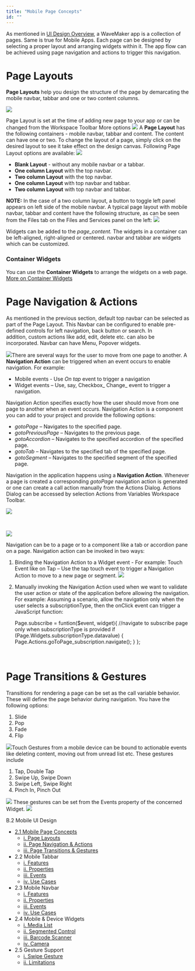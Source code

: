 ```yaml
---
title: "Mobile Page Concepts"
id: ""
---
```


As mentioned in [UI Design Overview](/learn/app-development/ui-design/design-overview/), a WaveMaker app is a collection of pages. Same is true for Mobile Apps. Each page can be designed by selecting a proper layout and arranging widgets within it. The app flow can be achieved using page navigation and actions to trigger this navigation.

# Page Layouts

**Page Layouts** help you design the structure of the page by demarcating the mobile navbar, tabbar and one or two content columns.

[![](../assets/page_layout_concept_mobile.png)](../assets/page_layout_concept_mobile.png)

Page Layout is set at the time of adding new page to your app or can be changed from the Workspace Toolbar More options [![](../assets/mobile_layout_change.png)](../assets/mobile_layout_change.png) A **Page Layout** has the following containers - mobile navbar, tabbar and content. The content can have one or two. To change the layout of a page, simply click on the desired layout to see it take effect on the design canvas. Following Page Layout options are available: [![](../assets/page_layout_mobile.png)](../assets/page_layout_mobile.png)

- **Blank Layout** - without any mobile navbar or a tabbar.
- **One column Layout** with the top navbar.
- **Two column Layout** with the top navbar.
- **One column Layout** with top navbar and tabbar.
- **Two column Layout** with top navbar and tabbar.

**NOTE:** In the case of a two column layout, a button to toggle left panel appears on left side of the mobile navbar. A typical page layout with mobile navbar, tabbar and content have the following structure, as can be seen from the Files tab on the Files and Services panel on the left: [![](../assets/page_layout_files_mobile.png)](../assets/page_layout_files_mobile.png)

Widgets can be added to the _page\_content._ The widgets in a container can be left-aligned, right-aligned or centered. navbar and tabbar are widgets which can be customized.

### Container Widgets

You can use the **Container Widgets** to arrange the widgets on a web page. [More on Container Widgets](/learn/app-development/widgets/widget-library/#container)

# Page Navigation & Actions

As mentioned in the previous section, default top navbar can be selected as part of the Page Layout. This Navbar can be configured to enable pre-defined controls for left navigation, back button or search. In addition, custom actions like add, edit, delete etc. can also be incorporated. Navbar can have Menu, Popover widgets.

[![](../assets/page_navigation_mobile.png)](../assets/page_navigation_mobile.png)There are several ways for the user to move from one page to another. A **Navigation Action** can be triggered when an event occurs to enable navigation. For example:

- Mobile events - Use _On tap_ event to trigger a navigation
- Widget events – Use, say, Checkbox_ Change_ event to trigger a navigation.

Navigation Action specifies exactly how the user should move from one page to another when an event occurs. Navigation Action is a component you can add to your project and provide the following options:

- _gotoPage_ – Navigates to the specified page.
- _gotoPreviousPage_ – Navigates to the previous page.
- _gotoAccordion_ – Navigates to the specified accordion of the specified page.
- _gotoTab_ – Navigates to the specified tab of the specified page.
- _gotoSegment_ – Navigates to the specified segment of the specified page.

Navigation in the application happens using a **Navigation Action**. Whenever a page is created a corresponding _gotoPage_ navigation action is generated or one can create a call action manually from the Actions Dialog. Actions Dialog can be accessed by selection Actions from Variables Workspace Toolbar.

[![](../assets/action_sel_mobile.png)](../assets/action_sel_mobile.png)

 

[![](../assets/action_new_mobile.png)](../assets/action_new_mobile.png)

Navigation can be to a page or to a component like a tab or accordion pane on a page. Navigation action can be invoked in two ways:

1. Binding the Navigation Action to a Widget event - For example: Touch Event like on Tap – Use the tap touch event to trigger a Navigation Action to move to a new page or segment. [![](../assets/action_event_mobile.png)](../assets/action_event_mobile.png)
2. Manually invoking the Navigation Action used when we want to validate the user action or state of the application before allowing the navigation. For example: Assuming a scenario, allow the navigation only when the user selects a subscriptionType, then the onClick event can trigger a JavaScript function:
    
    Page.subscribe = funtion($event, widget){
      //navigate to subscribe page only when subscriptionType is provided
      if (Page.Widgets.subscriptionType.datavalue) {
          Page.Actions.goToPage\_subscription.navigate();
       }
     };
    
     

# Page Transitions & Gestures

Transitions for rendering a page can be set as the call variable behavior. These will define the page behavior during navigation. You have the following options:

1. Slide
2. Pop
3. Fade
4. Flip

[![](../assets/call_trans_mobile.png)](../assets/call_trans_mobile.png)Touch Gestures from a mobile device can be bound to actionable events like deleting content, moving out from unread list etc. These gestures include

1. Tap, Double Tap
2. Swipe Up, Swipe Down
3. Swipe Left, Swipe Right
4. Pinch In, Pinch Out

[![](../assets/page_gestures_mobile.png)](../assets/page_gestures_mobile.png) These gestures can be set from the Events property of the concerned Widget. [![](../assets/call_gestures_mobile.png)](../assets/call_gestures_mobile.png)

B.2 Mobile UI Design

- [2.1 Mobile Page Concepts](#)
    - [i. Page Layouts](/learn/hybrid-mobile/mobile-page-concepts/#page-layouts)
    - [ii. Page Navigation & Actions](/learn/hybrid-mobile/mobile-page-concepts/#page-navigation-actions)
    - [iii. Page Transitions & Gestures](/learn/hybrid-mobile/mobile-page-concepts/#page-transitions-gestures)
- 2.2 Mobile Tabbar
    - [i. Features](/learn/hybrid-mobile/mobile-tabbar/#features)
    - [ii. Properties](/learn/hybrid-mobile/mobile-tabbar/#properties)
    - [iii. Events](/learn/hybrid-mobile/mobile-tabbar/#events)
    - [iv. Use Cases](/learn/hybrid-mobile/mobile-tabbar/#use-cases)
- 2.3 Mobile Navbar
    - [i. Features](/learn/hybrid-mobile/mobile-navbar/#features)
    - [ii. Properties](/learn/hybrid-mobile/mobile-navbar/#properties)
    - [iii. Events](/learn/hybrid-mobile/mobile-navbar/#events)
    - [iv. Use Cases](/learn/hybrid-mobile/mobile-navbar/#use-cases)
- 2.4 Mobile & Device Widgets
    - [i. Media List](/learn/app-development/widgets/mobile-widgets/media-list/)
    - [ii. Segmented Control](/learn/app-development/widgets/mobile-widgets/segmented-control/)
    - [iii. Barcode Scanner](/learn/app-development/widgets/mobile-widgets/barcode-scanner/)
    - [iv. Camera](/learn/app-development/widgets/mobile-widgets/camera/)
- 2.5 Gesture Support
    - [i. Swipe Gesture](/learn/hybrid-mobile/gesture-support/#swipe)
    - [ii. Limitations](/learn/hybrid-mobile/gesture-support/#limit)
